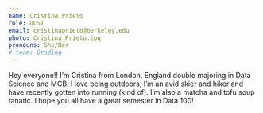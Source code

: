 ```yaml
---
name: Cristina Prieto
role: UCS1
email: cristinaprieto@berkeley.edu
photo: Cristina_Prieto.jpg
pronouns: She/Her
# team: Grading
---
```

Hey everyone!! I’m Cristina from London, England double majoring in Data Science and MCB. I love being outdoors, I’m an avid skier and hiker and have recently gotten into running (kind of). I’m also a matcha and tofu soup fanatic. I hope you all have a great semester in Data 100!